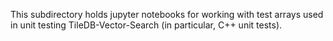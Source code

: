 This subdirectory holds jupyter notebooks for working with test arrays used in unit testing TileDB-Vector-Search (in particular, C++ unit tests).
